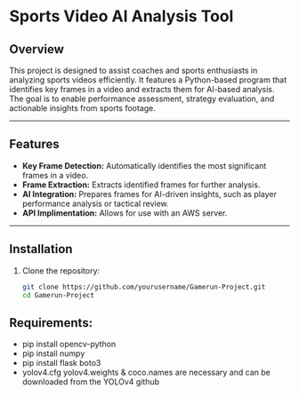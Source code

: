# Sports Video AI Analysis Tool

## Overview
This project is designed to assist coaches and sports enthusiasts in analyzing sports videos efficiently. It features a Python-based program that identifies key frames in a video and extracts them for AI-based analysis. The goal is to enable performance assessment, strategy evaluation, and actionable insights from sports footage.

---

## Features
- **Key Frame Detection:** Automatically identifies the most significant frames in a video.
- **Frame Extraction:** Extracts identified frames for further analysis.
- **AI Integration:** Prepares frames for AI-driven insights, such as player performance analysis or tactical review.
- **API Implimentation:** Allows for use with an AWS server. 

---

## Installation
1. Clone the repository:
   ```bash
   git clone https://github.com/yourusername/Gamerun-Project.git
   cd Gamerun-Project

## Requirements:
   - pip install opencv-python
   - pip install numpy
   - pip install flask boto3
   - yolov4.cfg yolov4.weights & coco.names are necessary and can be downloaded from the YOLOv4 github
